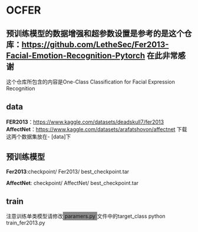 # OCFER
预训练模型的数据增强和超参数设置是参考的是这个仓库：https://github.com/LetheSec/Fer2013-Facial-Emotion-Recognition-Pytorch 在此非常感谢
---
这个仓库所包含的内容是One-Class Classification for Facial Expression Recognition
## data
**FER2013**：https://www.kaggle.com/datasets/deadskull7/fer2013
**AffectNet**：https://www.kaggle.com/datasets/arafatshovon/affectnet
下载这两个数据集放在- [data]下

## 预训练模型
**Fer2013**:checkpoint/
              Fer2013/
              best_checkpoint.tar

**AffectNet**: checkpoint/
                 AffectNet/
                  best_checkpoint.tar
## train
注意训练单类模型请修改<span style="background-color: #888; padding: 3px 5px;">paramers.py</span>文件中的target_class
python train_fer2013.py
